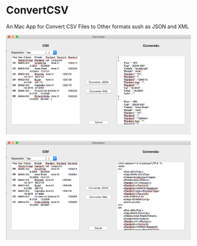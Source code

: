 # ConvertCSV
An Mac App for Convert CSV Files to Other formats sush as JSON and XML

![alt tag](https://github.com/narlei/ConvertCSV/blob/master/Prints/print1.png)


![alt tag](https://github.com/narlei/ConvertCSV/blob/master/Prints/print2.png)
